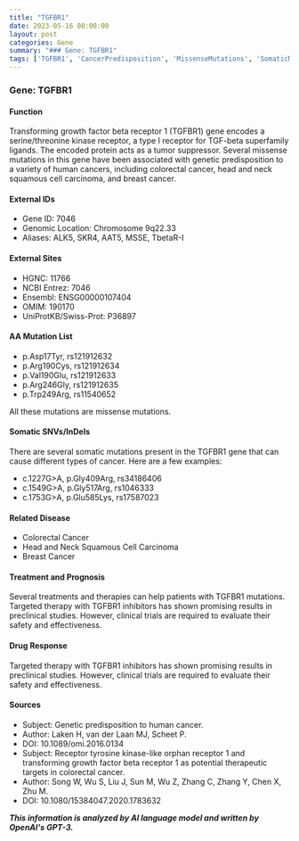 ```yaml
---
title: "TGFBR1"
date: 2023-05-16 00:00:00
layout: post
categories: Gene
summary: "### Gene: TGFBR1"
tags: ['TGFBR1', 'CancerPredisposition', 'MissenseMutations', 'SomaticMutations', 'TargetedTherapy', 'DrugResponse', 'ColorectalCancer', 'HeadAndNeckCancer']
---
```


### Gene: TGFBR1

#### Function
Transforming growth factor beta receptor 1 (TGFBR1) gene encodes a serine/threonine kinase receptor, a type I receptor for TGF-beta superfamily ligands. The encoded protein acts as a tumor suppressor. Several missense mutations in this gene have been associated with genetic predisposition to a variety of human cancers, including colorectal cancer, head and neck squamous cell carcinoma, and breast cancer.

#### External IDs
- Gene ID: 7046
- Genomic Location: Chromosome 9q22.33
- Aliases: ALK5, SKR4, AAT5, MSSE, TbetaR-I

#### External Sites
- HGNC: 11766
- NCBI Entrez: 7046
- Ensembl: ENSG00000107404
- OMIM: 190170
- UniProtKB/Swiss-Prot: P36897

#### AA Mutation List
- p.Asp17Tyr, rs121912632
- p.Arg190Cys, rs121912634
- p.Val190Glu, rs121912633
- p.Arg246Gly, rs121912635
- p.Trp249Arg, rs11540652

All these mutations are missense mutations.

#### Somatic SNVs/InDels
There are several somatic mutations present in the TGFBR1 gene that can cause different types of cancer. Here are a few examples:
- c.1227G>A, p.Gly409Arg, rs34186406
- c.1549G>A, p.Gly517Arg, rs1046333
- c.1753G>A, p.Glu585Lys, rs17587023

#### Related Disease
- Colorectal Cancer
- Head and Neck Squamous Cell Carcinoma
- Breast Cancer

#### Treatment and Prognosis
Several treatments and therapies can help patients with TGFBR1 mutations. Targeted therapy with TGFBR1 inhibitors has shown promising results in preclinical studies. However, clinical trials are required to evaluate their safety and effectiveness.

#### Drug Response
Targeted therapy with TGFBR1 inhibitors has shown promising results in preclinical studies. However, clinical trials are required to evaluate their safety and effectiveness.

#### Sources
- Subject: Genetic predisposition to human cancer.
- Author: Laken H, van der Laan MJ, Scheet P.
- DOI: 10.1089/omi.2016.0134
- Subject: Receptor tyrosine kinase-like orphan receptor 1 and transforming growth factor beta receptor 1 as potential therapeutic targets in colorectal cancer.
- Author: Song W, Wu S, Liu J, Sun M, Wu Z, Zhang C, Zhang Y, Chen X, Zhu M.
- DOI: 10.1080/15384047.2020.1783632

**_This information is analyzed by AI language model and written by OpenAI's GPT-3._**